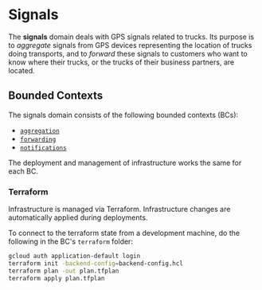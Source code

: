 # Signals

The **signals** domain deals with GPS signals related to trucks.
Its purpose is to _aggregate_ signals from GPS devices representing
the location of trucks doing transports, and to _forward_ these
signals to customers who want to know where their trucks, or the 
trucks of their business partners, are located.

## Bounded Contexts

The signals domain consists of the following bounded contexts (BCs):

- [`aggregation`](./aggregation)
- [`forwarding`](./forwarding)
- [`notifications`](./notifications)

The deployment and management of infrastructure works the same
for each BC.

### Terraform

Infrastructure is managed via Terraform. Infrastructure changes
are automatically applied during deployments.

To connect to the terraform state from a development machine,
do the following in the BC's `terraform` folder:

```bash
gcloud auth application-default login
terraform init -backend-config=backend-config.hcl
terraform plan -out plan.tfplan
terraform apply plan.tfplan
```